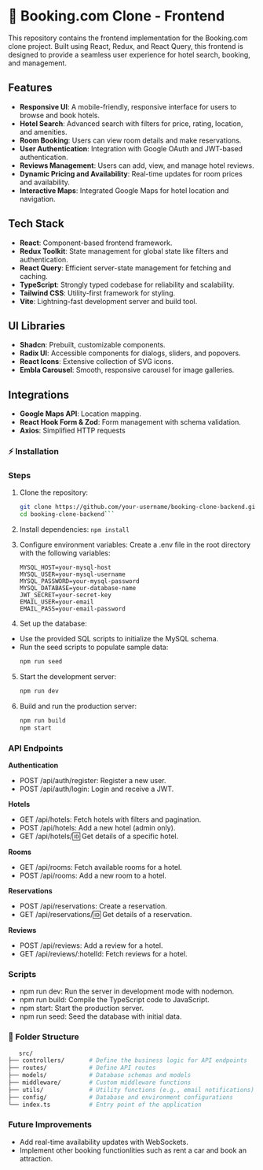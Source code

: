 # 🏨 Booking.com Clone - Frontend

This repository contains the frontend implementation for the Booking.com clone project. Built using React, Redux, and React Query, this frontend is designed to provide a seamless user experience for hotel search, booking, and management.

## Features

- **Responsive UI**: A mobile-friendly, responsive interface for users to browse and book hotels.
- **Hotel Search**: Advanced search with filters for price, rating, location, and amenities.
- **Room Booking**: Users can view room details and make reservations.
- **User Authentication**: Integration with Google OAuth and JWT-based authentication.
- **Reviews Management**: Users can add, view, and manage hotel reviews.
- **Dynamic Pricing and Availability**: Real-time updates for room prices and availability.
- **Interactive Maps**: Integrated Google Maps for hotel location and navigation.

## Tech Stack

- **React**: Component-based frontend framework.
- **Redux Toolkit**: State management for global state like filters and authentication.
- **React Query**: Efficient server-state management for fetching and caching.
- **TypeScript**: Strongly typed codebase for reliability and scalability.
- **Tailwind CSS**: Utility-first framework for styling.
- **Vite**: Lightning-fast development server and build tool.

## UI Libraries
- **Shadcn**: Prebuilt, customizable components.
- **Radix UI**: Accessible components for dialogs, sliders, and popovers.
- **React Icons**: Extensive collection of SVG icons.
- **Embla Carousel**: Smooth, responsive carousel for image galleries.

## Integrations
- **Google Maps API**: Location mapping.
- **React Hook Form & Zod**: Form management with schema validation.
- **Axios**: Simplified HTTP requests

### ⚡ Installation

### Steps

1. Clone the repository:
   ```bash
   git clone https://github.com/your-username/booking-clone-backend.git
   cd booking-clone-backend```

2. Install dependencies:
   ```npm install ```

3. Configure environment variables: Create a .env file in the root directory with the following variables:
   ```PORT=5000
   MYSQL_HOST=your-mysql-host
   MYSQL_USER=your-mysql-username
   MYSQL_PASSWORD=your-mysql-password
   MYSQL_DATABASE=your-database-name
   JWT_SECRET=your-secret-key
   EMAIL_USER=your-email
   EMAIL_PASS=your-email-password
   ```

4. Set up the database:
  * Use the provided SQL scripts to initialize the MySQL schema.
  * Run the seed scripts to populate sample data:
    ```bash
    npm run seed
    ```

5. Start the development server:
    ```bash
    npm run dev
    ```

6. Build and run the production server:
    ```bash
    npm run build
    npm start
    ```

### API Endpoints
**Authentication**
* POST /api/auth/register: Register a new user.
* POST /api/auth/login: Login and receive a JWT.
  
**Hotels**
* GET /api/hotels: Fetch hotels with filters and pagination.
* POST /api/hotels: Add a new hotel (admin only).
* GET /api/hotels/:id: Get details of a specific hotel.
  
**Rooms**
* GET /api/rooms: Fetch available rooms for a hotel.
* POST /api/rooms: Add a new room to a hotel.
  
**Reservations**
* POST /api/reservations: Create a reservation.
* GET /api/reservations/:id: Get details of a reservation.

**Reviews**
* POST /api/reviews: Add a review for a hotel.
* GET /api/reviews/:hotelId: Fetch reviews for a hotel.
  
### Scripts
* npm run dev: Run the server in development mode with nodemon.
* npm run build: Compile the TypeScript code to JavaScript.
* npm start: Start the production server.
* npm run seed: Seed the database with initial data.
  
### 📂 Folder Structure
   ```bash
      src/
   ├── controllers/       # Define the business logic for API endpoints
   ├── routes/            # Define API routes
   ├── models/            # Database schemas and models
   ├── middleware/        # Custom middleware functions
   ├── utils/             # Utility functions (e.g., email notifications)
   ├── config/            # Database and environment configurations
   └── index.ts           # Entry point of the application 
```

### Future Improvements
   * Add real-time availability updates with WebSockets.
   * Implement other booking functionlities such as rent a car and book an attraction.




